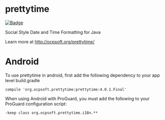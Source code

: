 prettytime
==========
[![Badge](http://www.libtastic.com/static/osbadges/152.png)](http://www.libtastic.com/technology/152/)

Social Style Date and Time Formatting for Java

Learn more at http://ocpsoft.org/prettytime/

Android
=======
To use prettytime in android, first add the following dependency to your app level build.gradle 

	compile 'org.ocpsoft.prettytime:prettytime:4.0.1.Final'

When using Android with ProGuard, you must add the following to your ProGuard configuration script:

	-keep class org.ocpsoft.prettytime.i18n.**
